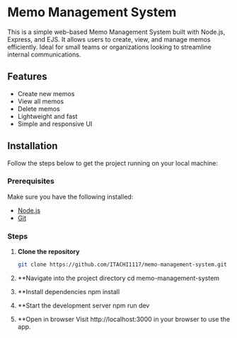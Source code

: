 # Memo Management System

This is a simple web-based Memo Management System built with Node.js, Express, and EJS. It allows users to create, view, and manage memos efficiently. Ideal for small teams or organizations looking to streamline internal communications.

## Features

- Create new memos
- View all memos
- Delete memos
- Lightweight and fast
- Simple and responsive UI

## Installation

Follow the steps below to get the project running on your local machine:

### Prerequisites

Make sure you have the following installed:

- [Node.js](https://nodejs.org/)
- [Git](https://git-scm.com/)

### Steps

1. **Clone the repository**

   ```bash
   git clone https://github.com/ITACHI1117/memo-management-system.git

2. **Navigate into the project directory
   cd memo-management-system
3. **Install dependencies
   npm install
4. **Start the development server
   npm run dev
5. **Open in browser
Visit http://localhost:3000 in your browser to use the app.
